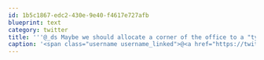```yaml
---
id: 1b5c1867-edc2-430e-9e40-f4617e727afb
blueprint: text
category: twitter
title: '''@_ds Maybe we should allocate a corner of the office to a "type-brary"?'
caption: '<span class="username username_linked">@<a href="https://twitter.com/_ds" title="Dustin Senos">_ds</a></span> Maybe we should allocate a corner of the office to a "type-brary"?'
---
```

